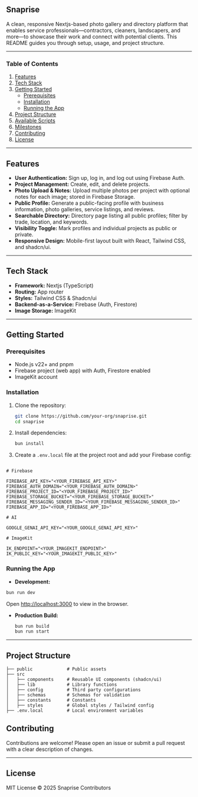 ## Snaprise

A clean, responsive Nextjs-based photo gallery and directory platform that enables service professionals—contractors, cleaners, landscapers, and more—to showcase their work and connect with potential clients. This README guides you through setup, usage, and project structure.

---

### Table of Contents

1. [Features](#features)
2. [Tech Stack](#tech-stack)
3. [Getting Started](#getting-started)
   - [Prerequisites](#prerequisites)
   - [Installation](#installation)
   - [Running the App](#running-the-app)
4. [Project Structure](#project-structure)
5. [Available Scripts](#available-scripts)
6. [Milestones](#milestones)
7. [Contributing](#contributing)
8. [License](#license)

---

## Features

- **User Authentication:** Sign up, log in, and log out using Firebase Auth.
- **Project Management:** Create, edit, and delete projects.
- **Photo Upload & Notes:** Upload multiple photos per project with optional notes for each image; stored in Firebase Storage.
- **Public Profile:** Generate a public-facing profile with business information, photo galleries, service listings, and reviews.
- **Searchable Directory:** Directory page listing all public profiles; filter by trade, location, and keywords.
- **Visibility Toggle:** Mark profiles and individual projects as public or private.
- **Responsive Design:** Mobile-first layout built with React, Tailwind CSS, and shadcn/ui.

---

## Tech Stack

- **Framework:** Nextjs (TypeScript)
- **Routing:** App router
- **Styles:** Tailwind CSS & Shadcn/ui
- **Backend-as-a-Service:** Firebase (Auth, Firestore)
- **Image Storage:** ImageKit

---

## Getting Started

### Prerequisites

- Node.js v22+ and pnpm
- Firebase project (web app) with Auth, Firestore enabled
- ImageKit account

### Installation

1. Clone the repository:
   ```bash
   git clone https://github.com/your-org/snaprise.git
   cd snaprise
   ```
2. Install dependencies:
   ```bash
   bun install
   ```
3. Create a `.env.local` file at the project root and add your Firebase config:

```env

# Firebase

FIREBASE_API_KEY="<YOUR_FIREBASE_API_KEY>"
FIREBASE_AUTH_DOMAIN="<YOUR_FIREBASE_AUTH_DOMAIN>"
FIREBASE_PROJECT_ID="<YOUR_FIREBASE_PROJECT_ID>"
FIREBASE_STORAGE_BUCKET="<YOUR_FIREBASE_STORAGE_BUCKET>"
FIREBASE_MESSAGING_SENDER_ID="<YOUR_FIREBASE_MESSAGING_SENDER_ID>"
FIREBASE_APP_ID="<YOUR_FIREBASE_APP_ID>"

# AI

GOOGLE_GENAI_API_KEY="<YOUR_GOOGLE_GENAI_API_KEY>"

# ImageKit

IK_ENDPOINT="<YOUR_IMAGEKIT_ENDPOINT>"
IK_PUBLIC_KEY="<YOUR_IMAGEKIT_PUBLIC_KEY>"
```

### Running the App

- **Development:**

```bash
bun run dev
```

Open [http://localhost:3000](http://localhost:3000) to view in the browser.

- **Production Build:**

  ```bash
  bun run build
  bun run start
  ```

---

## Project Structure

```
├── public             # Public assets
├── src
│   ├── components     # Reusable UI components (shadcn/ui)
│   ├── lib            # Library functions
│   ├── config         # Third party configurations
│   ├── schemas        # Schemas for validation
│   ├── constants      # Constants
│   ├── styles         # Global styles / Tailwind config
├── .env.local         # Local environment variables
```

## Contributing

Contributions are welcome! Please open an issue or submit a pull request with a clear description of changes.

---

## License

MIT License © 2025 Snaprise Contributors
